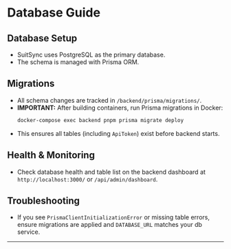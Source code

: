 # Database Guide

## Database Setup
- SuitSync uses PostgreSQL as the primary database.
- The schema is managed with Prisma ORM.

## Migrations
- All schema changes are tracked in `/backend/prisma/migrations/`.
- **IMPORTANT:** After building containers, run Prisma migrations in Docker:
  ```sh
  docker-compose exec backend pnpm prisma migrate deploy
  ```
- This ensures all tables (including `ApiToken`) exist before backend starts.

## Health & Monitoring
- Check database health and table list on the backend dashboard at `http://localhost:3000/` or `/api/admin/dashboard`.

## Troubleshooting
- If you see `PrismaClientInitializationError` or missing table errors, ensure migrations are applied and `DATABASE_URL` matches your db service.

--- 